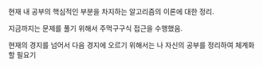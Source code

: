 현재 내 공부의 핵심적인 부분을 차지하는 알고리즘의 이론에 대한 정리.

지금까지는 문제를 풀기 위해서 주먹구구식 접근을 수행했음.

현재의 경지를 넘어서 다음 경지에 오르기 위해서는 나 자신의 공부를 정리하여 체계화 할 필요기 